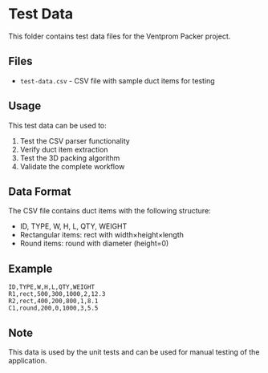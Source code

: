 # Test Data

This folder contains test data files for the Ventprom Packer project.

## Files

- `test-data.csv` - CSV file with sample duct items for testing

## Usage

This test data can be used to:

1. Test the CSV parser functionality
2. Verify duct item extraction
3. Test the 3D packing algorithm
4. Validate the complete workflow

## Data Format

The CSV file contains duct items with the following structure:
- ID, TYPE, W, H, L, QTY, WEIGHT
- Rectangular items: rect with width×height×length
- Round items: round with diameter (height=0)

## Example

```
ID,TYPE,W,H,L,QTY,WEIGHT
R1,rect,500,300,1000,2,12.3
R2,rect,400,200,800,1,8.1
C1,round,200,0,1000,3,5.5
```

## Note

This data is used by the unit tests and can be used for manual testing of the application.


